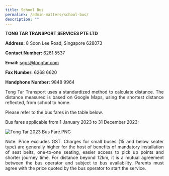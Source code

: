 ```yaml
---
title: School Bus
permalink: /admin-matters/school-bus/
description: ""
---
```

**TONG TAR TRANSPORT SERVICES PTE LTD** 

**Address:** 8 Soon Lee Road, Singapore 628073   

**Contact Number:**  6261 5537 

**Email:** sgps@tongtar.com

**Fax Number:**  6268 6620

**Handphone Number:** 9848 9964
<br>

<p align="justify">
Tong Tar Transport uses a standardized method to calculate distance. The distance measured is based on Google Maps, using the shortest distance reflected, from school to home. </p>

Please refer to the bus fares in the table below.

Bus fares applicable from 1 January 2023 to 31 December 2023:
	
![Tong Tar 2023 Bus Fare.PNG](https://www-stgabrielspri-moe-edu-sg-admin.cwp.sg/qql/slot/u173/For%20Parent/2022/Tong%20Tar%202023%20Bus%20Fare.PNG)  
	
<p align="justify">
Note: Price excludes GST. Charges for small buses (15 and below seater type) are generally higher for the host of benefits of mandatory installation of seat belts, one-to-one seating, easier access to pick up points and shorter journey time. For distance beyond 12km, it is a mutual agreement between the bus operator and subject to bus availability. Parents must agree with the price quoted by the bus operator to start the service. </p>